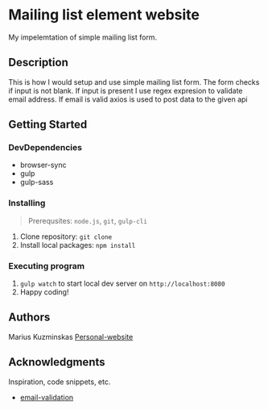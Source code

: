 # Mailing list element website

My impelemtation of simple mailing list form.

## Description

This is how I would setup and use simple mailing list form. The form checks if input is not blank.
If input is present I use regex expresion to validate email address. If email is valid axios is used to 
post data to the given api 

## Getting Started

### DevDependencies

*    browser-sync
*    gulp
*    gulp-sass

### Installing

> Prerequsites: `node.js`, `git`, `gulp-cli`
1. Clone repository: `git clone`
2. Install local packages: `npm install`


### Executing program

1. `gulp watch` to start local dev server on `http://localhost:8080`
2. Happy coding!


## Authors

Marius Kuzminskas
[Personal-website](https://modernisvetaine.lt?target=_blank)

## Acknowledgments

Inspiration, code snippets, etc.
* [email-validation](https://www.w3resource.com/javascript/form/email-validation.php?target=_blank)